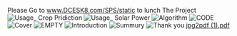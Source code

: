 


Please Go to
www.DCESK8.com/SPS/static
to lunch The Project
![Usage_ Crop Pridiction](https://user-images.githubusercontent.com/31864701/161197371-790414a1-3f4e-4c9f-8f25-a585707676e8.png)
![Usage_ Solar Power](https://user-images.githubusercontent.com/31864701/161197377-f478d603-2c0a-45cc-b0b8-3de8e4350116.png)
![Algorithm](https://user-images.githubusercontent.com/31864701/161197383-7b4c0e37-1cdf-49f3-9def-a6d3f611da8a.png)
![CODE](https://user-images.githubusercontent.com/31864701/161197387-82653055-b389-4007-b6cd-0d13c2b61f0f.png)
![Cover](https://user-images.githubusercontent.com/31864701/161197390-da37cfb1-a6ec-4199-ad15-7d7e5511dfb7.png)
![EMPTY](https://user-images.githubusercontent.com/31864701/161197401-20c72697-40d3-435e-87a1-8232afae7eab.png)
![Introduction](https://user-images.githubusercontent.com/31864701/161197404-618173ea-791a-483e-a23c-65863c48d6ad.png)
![Summury](https://user-images.githubusercontent.com/31864701/161197410-562ba606-7a23-4652-9ff1-38aae4a8f956.png)
![Thank you](https://user-images.githubusercontent.com/31864701/161197414-96064ec6-13ac-47a1-a816-f6a2f4b82f4b.png)
[jpg2pdf (1).pdf](https://github.com/TheRealTeamJon/SGA-Visionary-Submisson/files/8394791/jpg2pdf.1.pdf)
